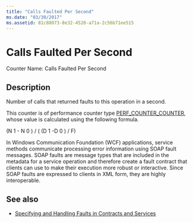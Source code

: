 ```yaml
---
title: "Calls Faulted Per Second"
ms.date: "03/30/2017"
ms.assetid: 81c88073-8e32-4520-a71a-2c56b71ee515
---
```

# Calls Faulted Per Second
Counter Name: Calls Faulted Per Second  
  
## Description  
 Number of calls that returned faults to this operation in a second.  
  
 This counter is of performance counter type [PERF_COUNTER_COUNTER](https://docs.microsoft.com/previous-versions/windows/it-pro/windows-server-2003/cc740048(v=ws.10)), whose value is calculated using the following formula.  
  
 (N 1 - N 0 ) / ( (D 1 -D 0 ) / F)  
  
 In Windows Communication Foundation (WCF) applications, service methods communicate processing error information using SOAP fault messages. SOAP faults are message types that are included in the metadata for a service operation and therefore create a fault contract that clients can use to make their execution more robust or interactive. Since SOAP faults are expressed to clients in XML form, they are highly interoperable.  
  
## See also

- [Specifying and Handling Faults in Contracts and Services](../../specifying-and-handling-faults-in-contracts-and-services.md)

